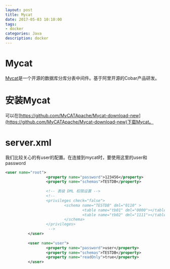 ```yaml
---
layout: post
title: Mycat
date: 2017-05-03 10:10:00
tags:
- docker
categories: Java
description: docker
---
```



# Mycat
[Mycat](http://www.mycat.org.cn)是一个开源的数据库分库分表中间件。基于阿里开源的Cobar产品研发。

# 安装Mycat
可以在[https://github.com/MyCATApache/Mycat-download-new](https://github.com/MyCATApache/Mycat-download-new)下载Mycat。




# server.xml
我们比较关心的有user的配置。在连接到mycat时，要使用这里的user和password
```xml
<user name="root">
                  <property name="password">123456</property>
                  <property name="schemas">TESTDB</property>
 
                  <!-- 表级 DML 权限设置 -->
                  <!--
                  <privileges check="false">
                          <schema name="TESTDB" dml="0110" >
                                  <table name="tb01" dml="0000"></table>
                                  <table name="tb02" dml="1111"></table>
                          </schema>
                  </privileges>
                   -->
          </user>
 
          <user name="user">
                  <property name="password">user</property>
                  <property name="schemas">TESTDB</property>
                  <property name="readOnly">true</property>
          </user>
```


